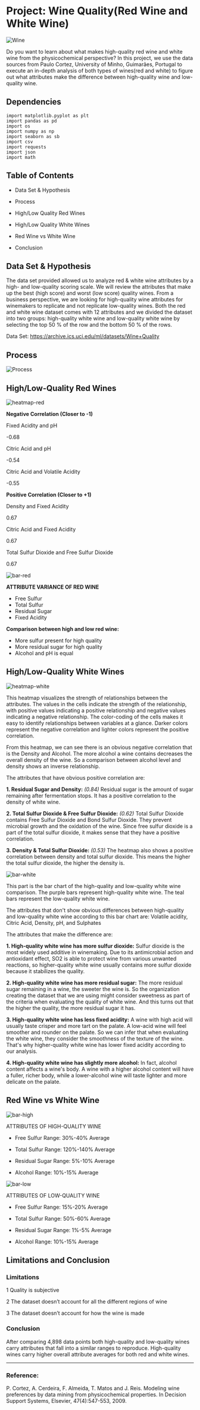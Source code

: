 # Project: Wine Quality(Red Wine and White Wine)

![Wine](Image/red_white.jpg)

Do you want to learn about what makes high-quality red wine and white wine from the physicochemical perspective? In this project, we use the data sources from Paulo Cortez, University of Minho, Guimarães, Portugal to execute an in-depth analysis of both types of wines(red and white) to figure out what attributes make the difference between high-quality wine and low-quality wine.


## Dependencies

```
import matplotlib.pyplot as plt
import pandas as pd
import os
import numpy as np
import seaborn as sb
import csv
import requests
import json
import math
```

## Table of Contents

* Data Set & Hypothesis

* Process

* High/Low Quality Red Wines

* High/Low Quality White Wines

* Red Wine vs White Wine

* Conclusion 

## Data Set & Hypothesis

The data set provided allowed us to analyze red & white wine attributes by a high- and low-quality scoring scale. We will review the attributes that make up the best (high score) and worst (low score) quality wines.  From a business perspective, we are looking for high-quality wine attributes for winemakers to replicate and not replicate low-quality wines. 
Both the red and white wine dataset comes with 12 attributes and we divided the dataset into two groups: high-quality white wine and low-quality white wine by selecting the top 50 % of the row and the bottom 50 % of the rows.

Data Set: https://archive.ics.uci.edu/ml/datasets/Wine+Quality

## Process

![Process](Image/process.jpg)

## High/Low-Quality Red Wines
![heatmap-red](Image/heatmap-red.jpg)

**Negative Correlation (Closer to -1)**

Fixed Acidity  and pH

-0.68

Citric Acid and pH

-0.54

Citric Acid and Volatile Acidity

-0.55


**Positive Correlation (Closer to +1)**

Density and Fixed Acidity

0.67

Citric Acid and Fixed Acidity

0.67

Total Sulfur Dioxide and Free Sulfur Dioxide

0.67



![bar-red](Image/bar-red.jpg)

**ATTRIBUTE VARIANCE OF RED WINE**

* Free Sulfur 
* Total Sulfur 
* Residual Sugar
* Fixed Acidity

**Comparison between high and low red wine:**
* More sulfur present for high quality
* More residual sugar for high quality
* Alcohol and pH is equal



## High/Low-Quality White Wines
![heatmap-white](Image/heatmap-white.jpg)

This heatmap visualizes the strength of relationships between the attributes.  The values in the cells indicate the strength of the relationship, with positive values indicating a positive relationship and negative values indicating a negative relationship. The color-coding of the cells makes it easy to identify relationships between variables at a glance. Darker colors represent the negative correlation and lighter colors represent the positive correlation. 


From this heatmap, we can see there is an obvious negative correlation that is the Density and Alcohol. The more alcohol a wine contains decreases the overall density of the wine. So a comparison between alcohol level and density shows an inverse relationship.

The attributes that have obvious positive correlation are: 

**1. Residual Sugar and Density:**  *(0.84)* Residual sugar is the amount of sugar remaining after fermentation stops. It has a positive correlation to the density of white wine.

**2. Total Sulfur Dioxide & Free Sulfur Dioxide:** *(0.62)* Total Sulfur Dioxide contains Free Sulfur Dioxide and Bond Sulfur Dioxide. They prevent microbial growth and the oxidation of the wine. Since free sulfur dioxide is a part of the total sulfur dioxide, it makes sense that they have a positive correlation.

**3. Density & Total Sulfur Dioxide:** *(0.53)* The heatmap also shows a positive correlation between density and total sulfur dioxide. This means the higher the total sulfur dioxide, the higher the density is.

![bar-white](Image/bar-white.jpg)

This part is the bar chart of the high-quality and low-quality white wine comparison. The purple bars represent high-quality white wine. The teal bars represent the low-quality white wine. 

The attributes that don't show obvious differences between high-quality and low-quality white wine according to this bar chart are: Volatile acidity, Citric Acid, Density, pH, and Sulphates

The attributes that make the difference are:

**1. High-quality white wine has more sulfur dioxide:** Sulfur dioxide is the most widely used additive in winemaking. Due to its antimicrobial action and antioxidant effect, SO2 is able to protect wine from various unwanted reactions, so higher-quality white wine usually contains more sulfur dioxide because it stabilizes the quality.


**2. High-quality white wine has more residual sugar:** The more residual sugar remaining in a wine, the sweeter the wine is. So the organization creating the dataset that we are using might consider sweetness as part of the criteria when evaluating the quality of white wine. And this turns out that the higher the quality, the more residual sugar it has.

**3. High-quality white wine has less fixed acidity:** A wine with high acid will usually taste crisper and more tart on the palate. A low-acid wine will feel smoother and rounder on the palate. So we can infer that when evaluating the white wine, they consider the smoothness of the texture of the wine. That's why higher-quality white wine has lower fixed acidity according to our analysis.

**4. High-quality white wine has slightly more alcohol:** In fact, alcohol content affects a wine's body. A wine with a higher alcohol content will have a fuller, richer body, while a lower-alcohol wine will taste lighter and more delicate on the palate. 


## Red Wine vs White Wine

![bar-high](Image/bar-high.jpg)


ATTRIBUTES OF HIGH-QUALITY WINE

* Free Sulfur Range: 30%-40% Average

* Total Sulfur Range: 120%-140% Average

* Residual Sugar Range: 5%-10% Average

* Alcohol Range: 10%-15% Average

![bar-low](Image/bar-low.jpg)

ATTRIBUTES OF LOW-QUALITY WINE

* Free Sulfur Range: 15%-20% Average

* Total Sulfur Range: 50%-60% Average

* Residual Sugar Range: 1%-5% Average

* Alcohol Range: 10%-15% Average


## Limitations and Conclusion
### Limitations

1 Quality is subjective 

2 The dataset doesn’t account for all the different regions of wine 

3 The dataset doesn’t account for how the wine is made 

### Conclusion
After comparing 4,898 data points both high-quality and low-quality wines carry attributes that fall into a similar ranges to reproduce. High-quality wines carry higher overall attribute averages for both red and white wines. 


--------------------------------------------------------------------------------------------
### Reference:
P. Cortez, A. Cerdeira, F. Almeida, T. Matos and J. Reis.
Modeling wine preferences by data mining from physicochemical properties. In Decision Support Systems, Elsevier, 47(4):547-553, 2009.

